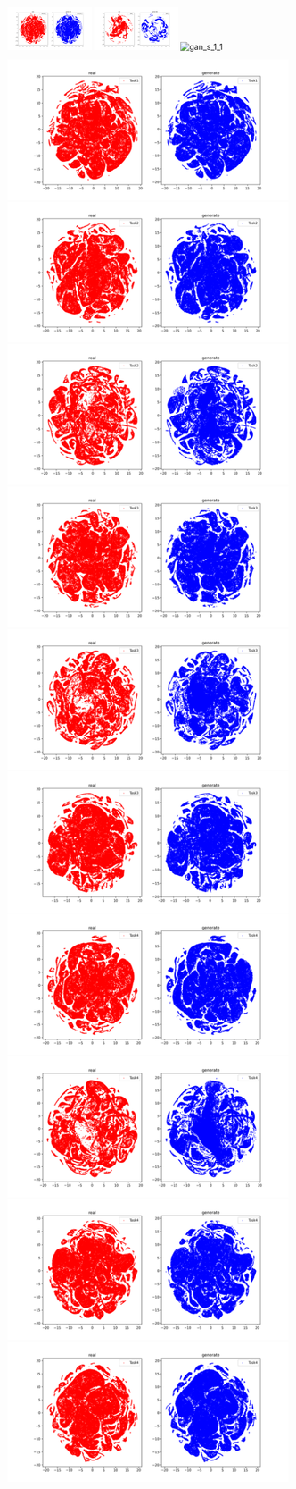 <div>
  <img src="image/diffusion_s_1_1.png" alt="diffusion_s_1_1" style="max-width: 30%;">
  <img src="image/gan_s_1_1.png" alt="gan_s_1_1" style="max-width: 30%;">
  <img src="image/vae_s_1_1" alt="gan_s_1_1" style="max-width: 30%;">
</div>


![1_1](image/s_1_1.png) ![2_1](image/s_2_1.png) ![2_1](image/s_2_2.png)
![3_1](image/s_3_1.png)
![3_2](image/s_3_2.png)
![3_3](image/s_3_3.png)
![4_1](image/s_4_1.png)
![4_2](image/s_4_2.png)
![4_3](image/s_4_3.png)
![4_4](image/s_4_4.png)

